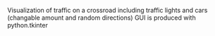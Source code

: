 Visualization of traffic on a crossroad including traffic lights and cars (changable amount and random directions)
GUI is produced with python.tkinter
